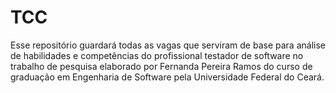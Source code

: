 # TCC
Esse repositório guardará todas as vagas que serviram de base para análise de habilidades  e competências do profissional testador de software no trabalho de pesquisa elaborado por Fernanda Pereira Ramos do curso de graduação em Engenharia de Software pela Universidade Federal do Ceará.
